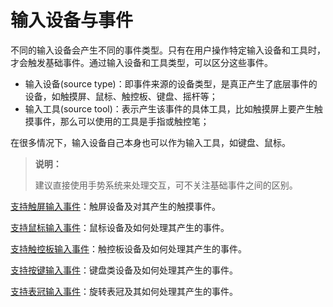 # 输入设备与事件

不同的输入设备会产生不同的事件类型。只有在用户操作特定输入设备和工具时，才会触发基础事件。通过输入设备和工具类型，可以区分这些事件。

- 输入设备(source type)：即事件来源的设备类型，是真正产生了底层事件的设备，如触摸屏、鼠标、触控板、键盘、摇杆等；
- 输入工具(source tool)：表示产生该事件的具体工具，比如触摸屏上要产生触摸事件，那么可以使用的工具是手指或触控笔；
 
在很多情况下，输入设备自己本身也可以作为输入工具，如键盘、鼠标。

>  **说明：** 
>
> 建议直接使用手势系统来处理交互，可不关注基础事件之间的区别。


[支持触屏输入事件](./arkts-interaction-development-guide-touch-screen.md)：触屏设备及对其产生的触摸事件。

[支持鼠标输入事件](./arkts-interaction-development-guide-mouse.md)：鼠标设备及如何处理其产生的事件。

[支持触控板输入事件](./arkts-interaction-development-guide-touchpad.md)：触控板设备及如何处理其产生的事件。

[支持按键输入事件](./arkts-interaction-development-guide-keyboard.md)：键盘类设备及如何处理其产生的事件。

[支持表冠输入事件](./arkts-common-events-crown-event.md)：旋转表冠及其如何处理其产生的事件。
